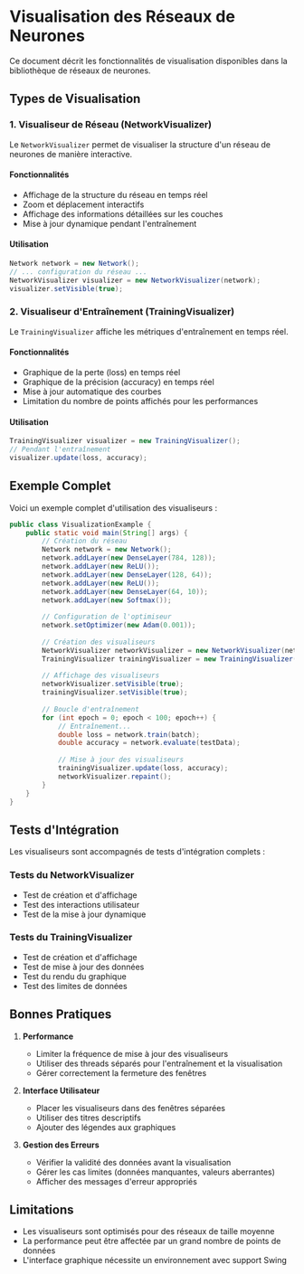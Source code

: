 # Visualisation des Réseaux de Neurones

Ce document décrit les fonctionnalités de visualisation disponibles dans la bibliothèque de réseaux de neurones.

## Types de Visualisation

### 1. Visualiseur de Réseau (NetworkVisualizer)

Le `NetworkVisualizer` permet de visualiser la structure d'un réseau de neurones de manière interactive.

#### Fonctionnalités
- Affichage de la structure du réseau en temps réel
- Zoom et déplacement interactifs
- Affichage des informations détaillées sur les couches
- Mise à jour dynamique pendant l'entraînement

#### Utilisation
```java
Network network = new Network();
// ... configuration du réseau ...
NetworkVisualizer visualizer = new NetworkVisualizer(network);
visualizer.setVisible(true);
```

### 2. Visualiseur d'Entraînement (TrainingVisualizer)

Le `TrainingVisualizer` affiche les métriques d'entraînement en temps réel.

#### Fonctionnalités
- Graphique de la perte (loss) en temps réel
- Graphique de la précision (accuracy) en temps réel
- Mise à jour automatique des courbes
- Limitation du nombre de points affichés pour les performances

#### Utilisation
```java
TrainingVisualizer visualizer = new TrainingVisualizer();
// Pendant l'entraînement
visualizer.update(loss, accuracy);
```

## Exemple Complet

Voici un exemple complet d'utilisation des visualiseurs :

```java
public class VisualizationExample {
    public static void main(String[] args) {
        // Création du réseau
        Network network = new Network();
        network.addLayer(new DenseLayer(784, 128));
        network.addLayer(new ReLU());
        network.addLayer(new DenseLayer(128, 64));
        network.addLayer(new ReLU());
        network.addLayer(new DenseLayer(64, 10));
        network.addLayer(new Softmax());
        
        // Configuration de l'optimiseur
        network.setOptimizer(new Adam(0.001));
        
        // Création des visualiseurs
        NetworkVisualizer networkVisualizer = new NetworkVisualizer(network);
        TrainingVisualizer trainingVisualizer = new TrainingVisualizer();
        
        // Affichage des visualiseurs
        networkVisualizer.setVisible(true);
        trainingVisualizer.setVisible(true);
        
        // Boucle d'entraînement
        for (int epoch = 0; epoch < 100; epoch++) {
            // Entraînement...
            double loss = network.train(batch);
            double accuracy = network.evaluate(testData);
            
            // Mise à jour des visualiseurs
            trainingVisualizer.update(loss, accuracy);
            networkVisualizer.repaint();
        }
    }
}
```

## Tests d'Intégration

Les visualiseurs sont accompagnés de tests d'intégration complets :

### Tests du NetworkVisualizer
- Test de création et d'affichage
- Test des interactions utilisateur
- Test de la mise à jour dynamique

### Tests du TrainingVisualizer
- Test de création et d'affichage
- Test de mise à jour des données
- Test du rendu du graphique
- Test des limites de données

## Bonnes Pratiques

1. **Performance**
   - Limiter la fréquence de mise à jour des visualiseurs
   - Utiliser des threads séparés pour l'entraînement et la visualisation
   - Gérer correctement la fermeture des fenêtres

2. **Interface Utilisateur**
   - Placer les visualiseurs dans des fenêtres séparées
   - Utiliser des titres descriptifs
   - Ajouter des légendes aux graphiques

3. **Gestion des Erreurs**
   - Vérifier la validité des données avant la visualisation
   - Gérer les cas limites (données manquantes, valeurs aberrantes)
   - Afficher des messages d'erreur appropriés

## Limitations

- Les visualiseurs sont optimisés pour des réseaux de taille moyenne
- La performance peut être affectée par un grand nombre de points de données
- L'interface graphique nécessite un environnement avec support Swing 